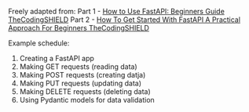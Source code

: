 
Freely adapted from:
Part 1 - [How to Use FastAPI: Beginners Guide TheCodingSHIELD](https://www.youtube.com/watch?v=dRkeJOObNWI)
Part 2 - [How To Get Started With FastAPI A Practical Approach For Beginners TheCodingSHIELD](https://www.youtube.com/watch?v=LPWPRbLxBYc&t=328s) 

Example schedule:
1. Creating a FastAPI app
2. Making GET requests (reading data)
3. Making POST requests (creating datja)
4. Making PUT requests (updating data)
5. Making DELETE requests (deleting data)
6. Using Pydantic models for data validation
